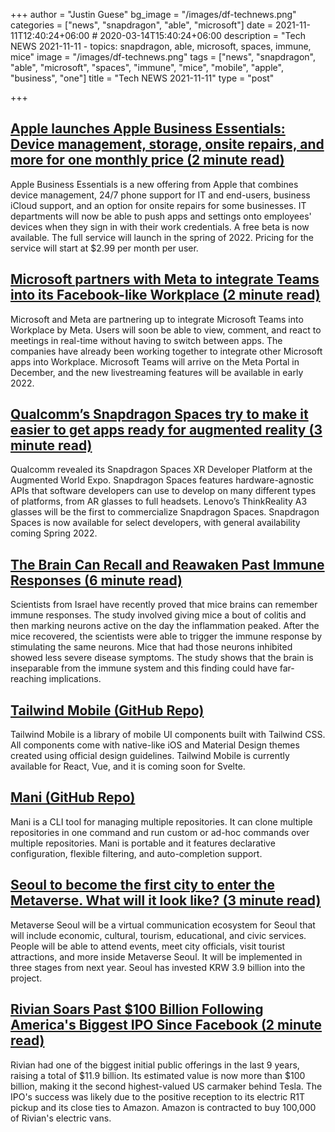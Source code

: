 +++
author = "Justin Guese"
bg_image = "/images/df-technews.png"
categories = ["news", "snapdragon", "able", "microsoft"]
date = 2021-11-11T12:40:24+06:00 # 2020-03-14T15:40:24+06:00
description = "Tech NEWS 2021-11-11 - topics: snapdragon, able, microsoft, spaces, immune, mice"
image = "/images/df-technews.png"
tags = ["news", "snapdragon", "able", "microsoft", "spaces", "immune", "mice", "mobile", "apple", "business", "one"]
title = "Tech NEWS 2021-11-11"
type = "post"

+++

## [Apple launches Apple Business Essentials: Device management, storage, onsite repairs, and more for one monthly price (2 minute read)](https://9to5mac.com/2021/11/10/apple-business-essentials/)

Apple Business Essentials is a new offering from Apple that combines device management, 24/7 phone support for IT and end-users, business iCloud support, and an option for onsite repairs for some businesses. IT departments will now be able to push apps and settings onto employees' devices when they sign in with their work credentials. A free beta is now available. The full service will launch in the spring of 2022. Pricing for the service will start at $2.99 per month per user.

## [Microsoft partners with Meta to integrate Teams into its Facebook-like Workplace (2 minute read)](https://www.theverge.com/2021/11/10/22774059/microsoft-teams-meta-facebook-workplace-integration?scrolla=5eb6d68b7fedc32c19ef33b4)

Microsoft and Meta are partnering up to integrate Microsoft Teams into Workplace by Meta. Users will soon be able to view, comment, and react to meetings in real-time without having to switch between apps. The companies have already been working together to integrate other Microsoft apps into Workplace. Microsoft Teams will arrive on the Meta Portal in December, and the new livestreaming features will be available in early 2022.

## [Qualcomm’s Snapdragon Spaces try to make it easier to get apps ready for augmented reality (3 minute read)](https://www.theverge.com/2021/11/9/22771850/qualcomm-ar-sdk-snapdragon-spaces-mixed-reality-metaverse?scrolla=5eb6d68b7fedc32c19ef33b4)

Qualcomm revealed its Snapdragon Spaces XR Developer Platform at the Augmented World Expo. Snapdragon Spaces features hardware-agnostic APIs that software developers can use to develop on many different types of platforms, from AR glasses to full headsets. Lenovo’s ThinkReality A3 glasses will be the first to commercialize Snapdragon Spaces. Snapdragon Spaces is now available for select developers, with general availability coming Spring 2022.

## [The Brain Can Recall and Reawaken Past Immune Responses (6 minute read)](https://www.quantamagazine.org/new-science-shows-immune-memory-in-the-brain-20211108/)

Scientists from Israel have recently proved that mice brains can remember immune responses. The study involved giving mice a bout of colitis and then marking neurons active on the day the inflammation peaked. After the mice recovered, the scientists were able to trigger the immune response by stimulating the same neurons. Mice that had those neurons inhibited showed less severe disease symptoms. The study shows that the brain is inseparable from the immune system and this finding could have far-reaching implications.

## [Tailwind Mobile (GitHub Repo)](https://github.com/tailwind-mobile/tailwind-mobile)

Tailwind Mobile is a library of mobile UI components built with Tailwind CSS. All components come with native-like iOS and Material Design themes created using official design guidelines. Tailwind Mobile is currently available for React, Vue, and it is coming soon for Svelte.

## [Mani (GitHub Repo)](https://github.com/alajmo/mani)

Mani is a CLI tool for managing multiple repositories. It can clone multiple repositories in one command and run custom or ad-hoc commands over multiple repositories. Mani is portable and it features declarative configuration, flexible filtering, and auto-completion support.

## [Seoul to become the first city to enter the Metaverse. What will it look like? (3 minute read)](https://www.euronews.com/next/2021/11/10/seoul-to-become-the-first-city-to-enter-the-metaverse-what-will-it-look-like)

Metaverse Seoul will be a virtual communication ecosystem for Seoul that will include economic, cultural, tourism, educational, and civic services. People will be able to attend events, meet city officials, visit tourist attractions, and more inside Metaverse Seoul. It will be implemented in three stages from next year. Seoul has invested KRW 3.9 billion into the project.

## [Rivian Soars Past $100 Billion Following America's Biggest IPO Since Facebook (2 minute read)](https://www.thedrive.com/news/43087/rivian-soars-past-100-billion-following-biggest-ipo-since-facebook)

Rivian had one of the biggest initial public offerings in the last 9 years, raising a total of $11.9 billion. Its estimated value is now more than $100 billion, making it the second highest-valued US carmaker behind Tesla. The IPO's success was likely due to the positive reception to its electric R1T pickup and its close ties to Amazon. Amazon is contracted to buy 100,000 of Rivian's electric vans.

